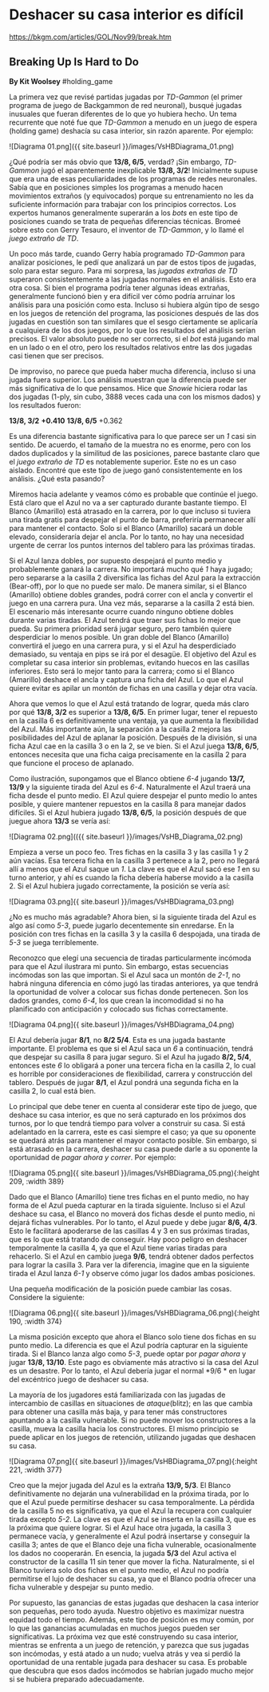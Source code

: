 # Deshacer su casa interior es difícil

https://bkgm.com/articles/GOL/Nov99/break.htm

## Breaking Up Is Hard to Do

**By Kit Woolsey** #holding_game
	
La primera vez que revisé partidas jugadas por *TD-Gammon* (el primer programa de juego de Backgammon de red neuronal), busqué jugadas inusuales que fueran diferentes de lo que yo hubiera hecho. Un tema recurrente que noté fue que *TD-Gammon* a menudo en un juego de espera (holding game) deshacía su casa interior, sin razón aparente. Por ejemplo:
	
![Diagrama 01.png]({{ site.baseurl }}/images/VsHBDiagrama_01.png)
	
¿Qué podría ser más obvio que **13/8, 6/5**, verdad? ¡Sin embargo, *TD-Gammon* jugó el aparentemente inexplicable **13/8, 3/2**! Inicialmente supuse que era una de esas peculiaridades de los programas de redes neuronales. Sabía que en posiciones simples los programas a menudo hacen movimientos extraños (y equivocados) porque su entrenamiento no les da suficiente información para trabajar con los principios correctos. Los expertos humanos generalmente superarán a los *bots* en este tipo de posiciones cuando se trata de pequeñas diferencias técnicas. Bromeé sobre esto con Gerry Tesauro, el inventor de *TD-Gammon*, y lo llamé el *juego extraño de TD*.
	
Un poco más tarde, cuando Gerry había programado *TD-Gammon* para analizar posiciones, le pedí que analizará un par de estos tipos de jugadas, solo para estar seguro. Para mi sorpresa, las *jugadas extrañas de TD* superaron consistentemente a las jugadas normales en el análisis. Esto era otra cosa. Si bien el programa podría tener algunas ideas extrañas, generalmente funcionó bien y era difícil ver cómo podría arruinar los análisis para una posición como esta. Incluso si hubiera algún tipo de sesgo en los juegos de retención del programa, las posiciones después de las dos jugadas en cuestión son tan similares que el sesgo ciertamente se aplicaría a cualquiera de los dos juegos, por lo que los resultados del análisis serían precisos. El valor absoluto puede no ser correcto, si el *bot* está jugando mal en un lado o en el otro, pero los resultados relativos entre las dos jugadas casi tienen que ser precisos.
	
De improviso, no parece que pueda haber mucha diferencia, incluso si una jugada fuera superior. Los análisis muestran que la diferencia puede ser más significativa de lo que pensamos. Hice que *Snowie* hiciera rodar las dos jugadas (1-ply, sin cubo, 3888 veces cada una con los mismos dados) y los resultados fueron:

**13/8, 3/2**         **+0.410**
**13/8, 6/5**         +0.362
	
Es una diferencia bastante significativa para lo que parece ser un *1* casi sin sentido. De acuerdo, el tamaño de la muestra no es enorme, pero con los dados duplicados y la similitud de las posiciones, parece bastante claro que el *juego extraño de TD* es notablemente superior. Este no es un caso aislado. Encontré que este tipo de juego ganó consistentemente en los análisis. ¿Qué esta pasando?
	
Miremos hacia adelante y veamos cómo es probable que continúe el juego. Está claro que el Azul no va a ser capturado durante bastante tiempo. El Blanco (Amarillo) está atrasado en la carrera, por lo que incluso si tuviera una tirada gratis para despejar el punto de barra, preferiría permanecer allí para mantener el contacto. Solo si el Blanco (Amarillo) sacará un doble elevado, consideraría dejar el ancla. Por lo tanto, no hay una necesidad urgente de cerrar los puntos internos del tablero para las próximas tiradas.
	
Si el Azul lanza dobles, por supuesto despejará el punto medio y probablemente ganará la carrera. No importará mucho qué *1* haya jugado; pero separarse a la casilla 2 diversifica las fichas del Azul para la extracción (Bear-off), por lo que no puede ser malo. De manera similar, si el Blanco (Amarillo) obtiene dobles grandes, podrá correr con el ancla y convertir el juego en una carrera pura. Una vez más, separarse a la casilla 2 está bien. El escenario más interesante ocurre cuando ninguno obtiene dobles durante varias tiradas. El Azul tendrá que traer sus fichas lo mejor que pueda. Su primera prioridad será jugar seguro, pero también quiere desperdiciar lo menos posible. Un gran doble del Blanco (Amarillo) convertirá el juego en una carrera pura, y si el Azul ha desperdiciado demasiado, su ventaja en pips se irá por el desagüe. El objetivo del Azul es completar su casa interior sin problemas, evitando huecos en las casillas inferiores. Esto será lo mejor tanto para la carrera; como si el Blanco (Amarillo) deshace el ancla y captura una ficha del Azul. Lo que el Azul quiere evitar es apilar un montón de fichas en una casilla y dejar otra vacía.
	
Ahora que vemos lo que el Azul está tratando de lograr, queda más claro por qué **13/8, 3/2** es superior a **13/8, 6/5**. En primer lugar, tener el repuesto en la casilla 6 es definitivamente una ventaja, ya que aumenta la flexibilidad del Azul. Más importante aún, la separación a la casilla 2 mejora las posibilidades del Azul de aplanar la posición. Después de la división, si una ficha Azul cae en la casilla 3 o en la 2, se ve bien. Si el Azul juega **13/8, 6/5**, entonces necesita que una ficha caiga precisamente en la casilla 2 para que funcione el proceso de aplanado.
	
Como ilustración, supongamos que el Blanco obtiene *6-4* jugando **13/7, 13/9** y la siguiente tirada del Azul es *6-4*. Naturalmente el Azul traerá una ficha desde el punto medio. El Azul quiere despejar el punto medio lo antes posible, y quiere mantener repuestos en la casilla 8 para manejar dados difíciles. Si el Azul hubiera jugado **13/8, 6/5**, la posición después de que juegue ahora **13/3** se vería así:
	
![Diagrama 02.png](({{ site.baseurl }}/images/VsHB_Diagrama_02.png)
	
Empieza a verse un poco feo. Tres fichas en la casilla 3 y las casilla 1 y 2 aún vacías. Esa tercera ficha en la casilla 3 pertenece a la 2, pero no llegará allí a menos que el Azul saque un *1*. La clave es que el Azul sacó ese *1* en su turno anterior, y ahí es cuando la ficha debería haberse movido a la casilla 2. Si el Azul hubiera jugado correctamente, la posición se vería así:
	
![Diagrama 03.png]{{ site.baseurl }}/images/VsHBDiagrama_03.png)
	
¿No es mucho más agradable? Ahora bien, si la siguiente tirada del Azul es algo así como *5-3*, puede jugarlo decentemente sin enredarse. En la posición con tres fichas en la casilla 3 y la casilla 6 despojada, una tirada de *5-3* se juega terriblemente.
	
Reconozco que elegí una secuencia de tiradas particularmente incómoda para que el Azul ilustrara mi punto. Sin embargo, estas secuencias incómodas son las que importan. Si el Azul saca un montón de *2-1*, no habrá ninguna diferencia en cómo jugó las tiradas anteriores, ya que tendrá la oportunidad de volver a colocar sus fichas donde pertenecen. Son los dados grandes, como *6-4*, los que crean la incomodidad si no ha planificado con anticipación y colocado sus fichas correctamente.
	
![Diagrama 04.png]{{ site.baseurl }}/images/VsHBDiagrama_04.png)
	
El Azul debería jugar **8/1**, no **8/2 5/4**. Esta es una jugada bastante importante. El problema es que si el Azul saca un *6* a continuación, tendrá que despejar su casilla 8 para jugar seguro. Si el Azul ha jugado **8/2, 5/4**, entonces este *6* lo obligará a poner una tercera ficha en la casilla 2, lo cual es horrible por consideraciones de flexibilidad, carrera y construcción del tablero. Después de jugar **8/1**, el Azul pondrá una segunda ficha en la casilla 2, lo cual está bien.
	
Lo principal que debe tener en cuenta al considerar este tipo de juego, que deshace su casa interior, es que no será capturado en los próximos dos turnos, por lo que tendrá tiempo para volver a construir su casa. Si está adelantado en la carrera, este es casi siempre el caso; ya que su oponente se quedará atrás para mantener el mayor contacto posible. Sin embargo, si está atrasado en la carrera, deshacer su casa puede darle a su oponente la oportunidad de *pagar ahora y correr*. Por ejemplo:
	
![Diagrama 05.png]{{ site.baseurl }}/images/VsHBDiagrama_05.png){:height 209, :width 389}
	
Dado que el Blanco (Amarillo) tiene tres fichas en el punto medio, no hay forma de el Azul pueda capturar  en la tirada siguiente. Incluso si el Azul deshace su casa, el Blanco no moverá dos fichas desde el punto medio, ni dejará fichas vulnerables. Por lo tanto, el Azul puede y debe jugar **8/6, 4/3**. Esto le facilitará apoderarse de las casillas 4 y 3 en sus próximas tiradas, que es lo que está tratando de conseguir. Hay poco peligro en deshacer temporalmente la casilla 4, ya que el Azul tiene varias tiradas para rehacerlo. Si el Azul en cambio juega **9/6**, tendrá obtener dados perfectos para lograr la casilla 3. Para ver la diferencia, imagine que en la siguiente tirada el Azul lanza *6-1* y observe cómo jugar los dados ambas posiciones.
	
Una pequeña modificación de la posición puede cambiar las cosas. Considere la siguiente:
	
![Diagrama 06.png]{{ site.baseurl }}/images/VsHBDiagrama_06.png){:height 190, :width 374}
	
La misma posición excepto que ahora el Blanco solo tiene dos fichas en su punto medio. La diferencia es que el Azul podría capturar en la siguiente tirada. Si el Blanco lanza algo como *5-3*, puede optar por *pagar ahora* y jugar **13/8, 13/10**. Este pago es obviamente más atractivo si la casa del Azul es un desastre. Por lo tanto, el Azul debería jugar el normal *9/6 * en lugar del excéntrico juego de deshacer su casa.
	
La mayoría de los jugadores está familiarizada con las jugadas de intercambio de casillas en situaciones de *ataque*(blitz);  en las que cambia para obtener una casilla  más baja, y para tener más constructores apuntando a la casilla vulnerable. Si no puede mover los constructores a la casilla, mueva la casilla hacia los constructores. El mismo principio se puede aplicar en los juegos de retención, utilizando jugadas que deshacen su casa.
	
![Diagrama 07.png]{{ site.baseurl }}/images/VsHBDiagrama_07.png){:height 221, :width 377}
	
Creo que la mejor jugada del Azul es la extraña **13/9, 5/3**. El Blanco definitivamente no dejarán una vulnerabilidad en la próxima tirada, por lo que el Azul puede permitirse deshacer su casa temporalmente. La pérdida de la casilla 5 no es significativa, ya que el Azul la recupera con cualquier tirada excepto *5-2*. La clave es que el Azul se inserta en la casilla 3, que es la próxima que quiere lograr. Si el Azul hace otra jugada, la casilla 3 permanece vacía, y generalmente el Azul podrá insertarse y conseguir la casilla 3; antes de que el Blanco deje una ficha vulnerable, ocasionalmente los dados no cooperarán. En esencia, la jugada **5/3** del Azul activa el constructor de la casilla 11 sin tener que mover la ficha. Naturalmente, si el Blanco tuviera solo dos fichas en el punto medio, el Azul no podría permitirse el lujo de deshacer su casa, ya que el Blanco podría ofrecer una ficha vulnerable y despejar su punto medio.
	
Por supuesto, las ganancias de estas jugadas que deshacen la casa interior son pequeñas, pero todo ayuda. Nuestro objetivo es maximizar nuestra equidad todo el tiempo. Además, este tipo de posición es muy común, por lo que las ganancias acumuladas en muchos juegos pueden ser significativas. La próxima vez que esté construyendo su casa interior, mientras se enfrenta a un juego de retención, y parezca que sus jugadas son incómodas, y está atado a un nudo; vuelva atrás y vea si perdió la oportunidad de una rentable jugada para deshacer su casa. Es probable que descubra que esos dados incómodos se habrían jugado mucho mejor si se hubiera preparado adecuadamente.
